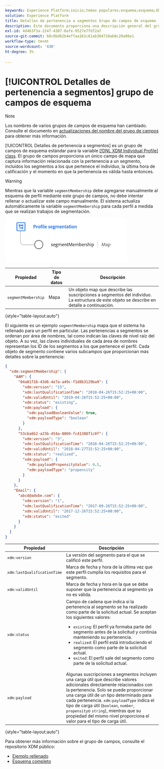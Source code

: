 ```yaml
---
keywords: Experience Platform;inicio;temas populares;esquema;esquema;XDM;perfil individual;campos;esquemas;esquemas;segmento;segmentación;pertenencia a segmentos;pertenencia a segmentos;diseño de esquema;mapa;mapa;
solution: Experience Platform
title: Detalles de pertenencia a segmentos Grupo de campos de esquema
description: Este documento proporciona una descripción general del grupo de campos de esquema Detalles de pertenencia a segmentos .
exl-id: 4d463f3a-2247-4307-8afe-9527e7fd72a7
source-git-commit: 60c0bd62b4effaa161c61ab304718ab8c20a06e1
workflow-type: tm+mt
source-wordcount: '430'
ht-degree: 3%

---
```



# [!UICONTROL Detalles de pertenencia a segmentos] grupo de campos de esquema

>[!NOTE]
>
>Los nombres de varios grupos de campos de esquema han cambiado. Consulte el documento en [actualizaciones del nombre del grupo de campos](../name-updates.md) para obtener más información.

[!UICONTROL Detalles de pertenencia a segmentos] es un grupo de campos de esquema estándar para la variable [[!DNL XDM Individual Profile] class](../../classes/individual-profile.md). El grupo de campos proporciona un único campo de mapa que captura información relacionada con la pertenencia a un segmento, incluidos los segmentos a los que pertenece el individuo, la última hora de calificación y el momento en que la pertenencia es válida hasta entonces.

>[!WARNING]
>
>Mientras que la variable `segmentMembership` debe agregarse manualmente al esquema de perfil mediante este grupo de campos, no debe intentar rellenar o actualizar este campo manualmente. El sistema actualiza automáticamente la variable `segmentMembership` para cada perfil a medida que se realizan trabajos de segmentación.

<img src="../../images/data-types/profile-segmentation.png" width="400" /><br />

| Propiedad | Tipo de datos | Descripción |
| --- | --- | --- |
| `segmentMembership` | Mapa | Un objeto map que describe las suscripciones a segmentos del individuo. La estructura de este objeto se describe en detalle a continuación. |

{style=&quot;table-layout:auto&quot;}

El siguiente es un ejemplo `segmentMembership` mapa que el sistema ha rellenado para un perfil en particular. Las pertenencias a segmentos se ordenan por área de nombres, tal como indican las claves de nivel raíz del objeto. A su vez, las claves individuales de cada área de nombres representan los ID de los segmentos a los que pertenece el perfil. Cada objeto de segmento contiene varios subcampos que proporcionan más detalles sobre la pertenencia:

```json
{
  "xdm:segmentMembership": {
    "AAM": {
      "04a81716-43d6-4e7a-a49c-f1d8b3129ba9": {
        "xdm:version": "15",
        "xdm:lastQualificationTime": "2018-04-26T15:52:25+00:00",
        "xdm:validUntil": "2019-04-26T15:52:25+00:00",
        "xdm:status": "existing",
        "xdm:payload": {
          "xdm:payloadBooleanValue": true,
          "xdm:payloadType": "boolean"
        }
      },
      "53cba6b2-a23b-454a-8069-fc41308f1c0f": {
        "xdm:version": "3",
        "xdm:lastQualificationTime": "2018-04-26T15:52:25+00:00",
        "xdm:validUntil": "2018-04-27T15:52:25+00:00",
        "xdm:status": "realized",
        "xdm:payload": {
          "xdm:payloadPropensityValue": 0.5,
          "xdm:payloadType": "propensity"
        }
      }
    },
    "Email": {
      "abcd@adobe.com": {
        "xdm:version": "1",
        "xdm:lastQualificationTime": "2017-09-26T15:52:25+00:00",
        "xdm:validUntil": "2017-12-26T15:52:25+00:00",
        "xdm:status": "exited"
      }
    }
  }
}
```

| Propiedad | Descripción |
| --- | --- |
| `xdm:version` | La versión del segmento para el que se calificó este perfil. |
| `xdm:lastQualificationTime` | Marca de fecha y hora de la última vez que este perfil cumplía los requisitos para el segmento. |
| `xdm:validUntil` | Marca de fecha y hora en la que se debe suponer que la pertenencia al segmento ya no es válida. |
| `xdm:status` | Campo de cadena que indica si la pertenencia al segmento se ha realizado como parte de la solicitud actual. Se aceptan los siguientes valores: <ul><li>`existing`: El perfil ya formaba parte del segmento antes de la solicitud y continúa manteniendo su pertenencia.</li><li>`realized`: El perfil está introduciendo el segmento como parte de la solicitud actual.</li><li>`exited`: El perfil sale del segmento como parte de la solicitud actual.</li></ul> |
| `xdm:payload` | Algunas suscripciones a segmentos incluyen una carga útil que describe valores adicionales directamente relacionados con la pertenencia. Solo se puede proporcionar una carga útil de un tipo determinado para cada pertenencia. `xdm:payloadType` indica el tipo de carga útil (`boolean`, `number`, `propensity`o `string`), mientras que su propiedad del mismo nivel proporciona el valor para el tipo de carga útil. |

{style=&quot;table-layout:auto&quot;}

Para obtener más información sobre el grupo de campos, consulte el repositorio XDM público:

* [Ejemplo rellenado](https://github.com/adobe/xdm/blob/master/components/fieldgroups/profile/profile-personal-details.example.1.json)
* [Esquema completo](https://github.com/adobe/xdm/blob/master/components/fieldgroups/profile/profile-personal-details.schema.json)
